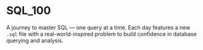 # SQL_100
A journey to master SQL — one query at a time. Each day features a new `.sql` file with a real-world-inspired problem to build confidence in database querying and analysis.
